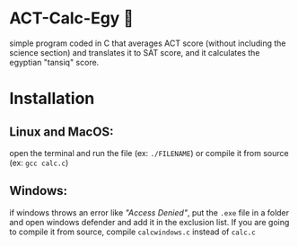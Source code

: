 # ACT-Calc-Egy 📇
simple program coded in C that averages ACT score (without including the science section) and translates it to SAT score, and it calculates the egyptian "tansiq" score.

# Installation
## Linux and MacOS:
open the terminal and run the file (ex: `./FILENAME`) or compile it from source (ex: `gcc calc.c`)
## Windows:
if windows throws an error like *"Access Denied"*, put the `.exe` file in a folder and open windows defender and add it in the exclusion list. If you are going to compile it from source, compile `calcwindows.c` instead of `calc.c`
